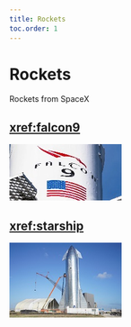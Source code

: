 ```yaml
---
title: Rockets
toc.order: 1
---
```

# Rockets

Rockets from SpaceX


## <xref:falcon9>
[![F9](images/falcon9_link.jpg)](xref:falcon9)

## <xref:starship>
[![starship](images/starship_link.jpg)](xref:starship)

